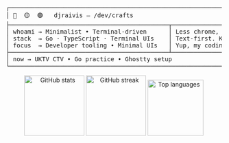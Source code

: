 <pre>
┌──────────────────────────────────────────────────────────────────────────────────────────────┐
│ 🔴  🟡  🟢   djraivis — /dev/crafts                                                           │
├────────────────────────────────────────────┬────────────────────────────────────────┬─────────┤
│ whoami → Minimalist • Terminal-driven      │ Less chrome, more signal.             │ /\_/\    │
│ stack  → Go · TypeScript · Terminal UIs    │ Text-first. Keyboard-friendly.        │( o.o )   │
│ focus  → Developer tooling • Minimal UIs   │ Yup, my coding buddy’s over there →   │ > ^ <    │
├────────────────────────────────────────────┴────────────────────────────────────────┴──🐾─────┤
│ now → UKTV CTV • Go practice • Ghostty setup                                                │
└──────────────────────────────────────────────────────────────────────────────────────────────┘
</pre>
<!-- Compact GitHub Stats in One Row -->
<p align="center">
  <img src="https://github-readme-stats.vercel.app/api?username=djraivis&show_icons=true&theme=transparent&hide_border=true&count_private=true" alt="GitHub stats" height="140" />
  <img src="https://github-readme-streak-stats.herokuapp.com/?user=djraivis&theme=transparent&hide_border=true" alt="GitHub streak" height="140" />
  <img src="https://github-readme-stats.vercel.app/api/top-langs/?username=djraivis&layout=compact&langs_count=12&card_width=320&theme=transparent&hide_border=true" alt="Top languages" height="130" />
</p>
